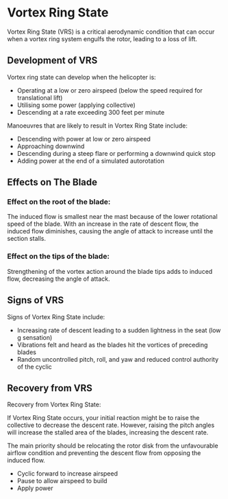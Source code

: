 # Vortex Ring State

Vortex Ring State (VRS) is a critical aerodynamic condition that can occur when a vortex ring system engulfs the rotor, leading to a loss of lift.

## Development of VRS

Vortex ring state can develop when the helicopter is:

- Operating at a low or zero airspeed (below the speed required for translational lift)
- Utilising some power (applying collective)
- Descending at a rate exceeding 300 feet per minute

Manoeuvres that are likely to result in Vortex Ring State include:

- Descending with power at low or zero airspeed
- Approaching downwind
- Descending during a steep flare or performing a downwind quick stop
- Adding power at the end of a simulated autorotation

## Effects on The Blade

### Effect on the root of the blade:

The induced flow is smallest near the mast because of the lower rotational speed of the blade. With an increase in the rate of descent flow, the induced flow diminishes, causing the angle of attack to increase until the section stalls.

### Effect on the tips of the blade:

Strengthening of the vortex action around the blade tips adds to induced flow, decreasing the angle of attack.



## Signs of VRS

Signs of Vortex Ring State include:

- Increasing rate of descent leading to a sudden lightness in the seat (low g sensation)
- Vibrations felt and heard as the blades hit the vortices of preceding blades
- Random uncontrolled pitch, roll, and yaw and reduced control authority of the cyclic

## Recovery from VRS

Recovery from Vortex Ring State:

If Vortex Ring State occurs, your initial reaction might be to raise the collective to decrease the descent rate. However, raising the pitch angles will increase the stalled area of the blades, increasing the descent rate.

The main priority should be relocating the rotor disk from the unfavourable airflow condition and preventing the descent flow from opposing the induced flow.

- Cyclic forward to increase airspeed
- Pause to allow airspeed to build
- Apply power